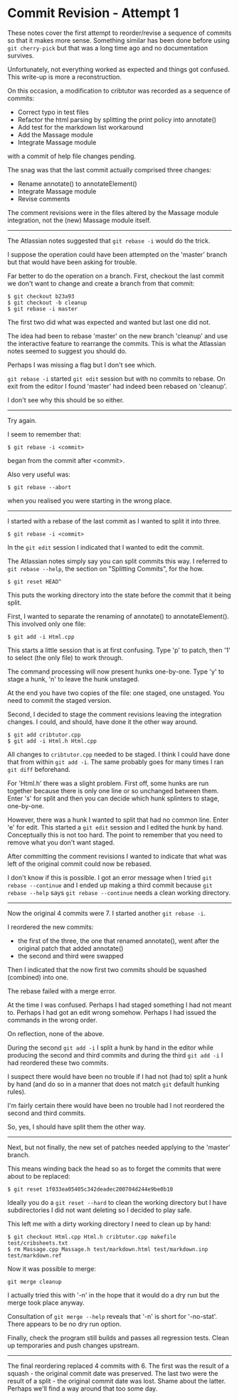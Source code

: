 # Commit Revision - Attempt 1

These notes cover the first attempt to reorder/revise a sequence of commits so that it makes more sense.
Something similar has been done before using ```git cherry-pick``` but that was a long time ago and no documentation survives.

Unfortunately, not everything worked as expected and things got confused.
This write-up is more a reconstruction.

On this occasion, a modification to cribtutor was recorded as a sequence of commits:

  - Correct typo in test files
  - Refactor the html parsing by splitting the print policy into annotate()
  - Add test for the markdown list workaround
  - Add the Massage module
  - Integrate Massage module

with a commit of help file changes pending.

The snag was that the last commit actually comprised three changes:
  - Rename annotate() to annotateElement()
  - Integrate Massage module
  - Revise comments

The comment revisions were in the files altered by the Massage module integration, not the (new) Massage module itself.

---

The Atlassian notes suggested that ```git rebase -i``` would do the trick.

I suppose the operation could have been attempted on the 'master' branch
but that would have been asking for trouble.

Far better to do the operation on a branch.
First, checkout the last commit we don't want to change and create a branch from that commit:

    $ git checkout b23a93
    $ git checkout -b cleanup
    $ git rebase -i master

The first two did what was expected and wanted but last one did not.

The idea had been to rebase 'master' on the new branch 'cleanup' and use the interactive feature to rearrange the commits.
This is what the Atlassian notes seemed to suggest you should do.

Perhaps I was missing a flag but I don't see which.

```git rebase -i``` started ```git edit``` session but with no commits to rebase.
On exit from the editor I found 'master' had indeed been rebased on 'cleanup'.

I don't see why this should be so either.

---

Try again.

I seem to remember that:

    $ git rebase -i <commit>

began from the commit after \<commit>.

Also very useful was:

    $ git rebase --abort

when you realised you were starting in the wrong place.

---

I started with a rebase of the last commit as I wanted to split it into three.

    $ git rebase -i <commit>

In the ```git edit``` session I indicated that I wanted to edit the commit.

The Atlassian notes simply say you can split commits this way.
I referred to ```git rebase --help```, the section on "Splitting Commits", for the how.

    $ git reset HEAD^

This puts the working directory into the state before the commit that it being split.

First, I wanted to separate the renaming of annotate() to annotateElement().
This involved only one file:

    $ git add -i Html.cpp

This starts a little session that is at first confusing.
Type 'p' to patch, then '1' to select (the only file) to work through.

The command processing will now present hunks one-by-one.
Type 'y' to stage a hunk, 'n' to leave the hunk unstaged.

At the end you have two copies of the file:  one staged, one unstaged.
You need to commit the staged version.

Second, I decided to stage the comment revisions leaving the integration changes.
I could, and should, have done it the other way around.

    $ git add cribtutor.cpp
    $ git add -i Html.h Html.cpp

All changes to ```cribtutor.cpp``` needed to be staged.
I think I could have done that from within ```git add -i```.
The same probably goes for many times I ran ```git diff``` beforehand.

For 'Html.h' there was a slight problem.
First off, some hunks are run together because there is only one line or so unchanged between them.
Enter 's' for split and then you can decide which hunk splinters to stage, one-by-one.

However, there was a hunk I wanted to split that had no common line.
Enter 'e' for edit.
This started a ```git edit``` session and I edited the hunk by hand.
Conceptually this is not too hard.
The point to remember that you need to remove what you don't want staged.

After committing the comment revisions I wanted to indicate that
what was left of the original commit could now be rebased.

I don't know if this is possible.
I got an error message when I tried ```git rebase --continue```
and I ended up making a third commit because ```git rebase --help``` says ```git rebase --continue``` needs a clean working directory.

---

Now the original 4 commits were 7.  I started another ```git rebase -i```.

I reordered the new commits:
  * the first of the three, the one that renamed annotate(), went after the original patch that added annotate()
  * the second and third were swapped

Then I indicated that the now first two commits should be squashed (combined) into one.

The rebase failed with a merge error.

At the time I was confused.
Perhaps I had staged something I had not meant to.
Perhaps I had got an edit wrong somehow.
Perhaps I had issued the commands in the wrong order.

On reflection, none of the above.

During the second ```git add -i``` I split a hunk by hand in the editor
while producing the second and third commits
and during the third ```git add -i``` I had reordered these two commits.

I suspect there would have been no trouble if I had not (had to) split a hunk by hand
(and do so in a manner that does not match ```git``` default hunking rules).

I'm fairly certain there would have been no trouble
had I not reordered the second and third commits.

So, yes, I should have split them the other way.

---

Next, but not finally, the new set of patches needed applying to the 'master' branch.

This means winding back the head so as to forget the commits that were about to be replaced:

    $ git reset 1f033ea05405c342deadec200704d244e9be0b10

Ideally you do a ```git reset --hard``` to clean the working directory
but I have subdirectories I did not want deleting
so I decided to play safe.

This left me with a dirty working directory I need to clean up by hand:

    $ git checkout Html.cpp Html.h cribtutor.cpp makefile test/cribsheets.txt
    $ rm Massage.cpp Massage.h test/markdown.html test/markdown.inp test/markdown.ref

Now it was possible to merge:

    git merge cleanup

I actually tried this with '-n' in the hope that it would do a dry run but the merge took place anyway.

Consultation of ```git merge --help``` reveals that '-n' is short for '-no-stat'.
There appears to be no dry run option.

Finally, check the program still builds and passes all regression tests.
Clean up temporaries and push changes upstream.

---

The final reordering replaced 4 commits with 6.
The first was the result of a squash - the original commit date was preserved.
The last two were the result of a split - the original commit date was lost.
Shame about the latter.  Perhaps we'll find a way around that too some day.
